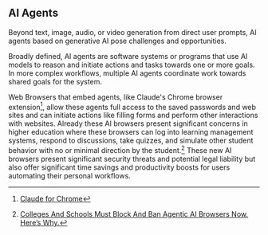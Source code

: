 ## AI Agents

Beyond text, image, audio, or video generation from direct user prompts, AI agents based on generative AI
pose challenges and opportunities. 

Broadly defined, AI agents are software systems or programs that use 
AI models to reason and initiate actions and tasks towards one or more goals. In more complex workflows,
multiple AI agents coordinate work towards shared goals for the system. 

Web Browsers that embed agents,
like Claude's Chrome browser extension[^1], allow these agents full access to the saved passwords and
web sites and can initiate actions like filling forms and perform other interactions with websites. 
Already these AI browsers present significant concerns in higher education where these browsers can log into 
learning management systems, respond to discussions, take quizzes, and simulate other student behavior
with no or minimal direction by the student.[^2] These new AI browsers present significant security threats 
and potential legal liability but also  offer significant time savings and productivity boosts for users 
automating their personal workflows.

[^1]: [Claude for Chrome](https://www.anthropic.com/news/claude-for-chrome)
[^2]: [Colleges And Schools Must Block And Ban Agentic AI Browsers Now. Here’s Why.](https://www.forbes.com/sites/avivalegatt/2025/09/25/colleges-and-schools-must-block-agentic-ai-browsers-now-heres-why/)

